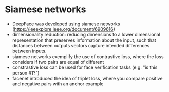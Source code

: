 # Siamese networks

- DeepFace was developed using siamese networks (https://ieeexplore.ieee.org/document/6909616)
- dimensionality reduction: reducing dimensions to a lower dimensional representation that preserves information about the input, such that distances between outputs vectors capture intended differences between inputs.
- siamese networks exemplify the use of contrastive loss, where the loss considers if two pairs are equal of different
- constrastive loss can be used for face verification tasks (e.g. "is this person #1?")
- facenet introduced the idea of triplet loss, where you compare positive and negative pairs with an anchor example